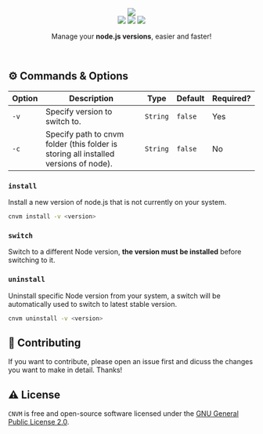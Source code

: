 <div align="center">

<div>
    <img src="https://i.postimg.cc/cJ1zgBsM/logo.png" align="center">
</div>

<div>
    <img src="https://img.shields.io/github/commit-activity/m/Atsukoro1/cnvm?style=for-the-badge">
    <img src="https://img.shields.io/github/repo-size/Atsukoro1/cnvm?style=for-the-badge">
    <img src="https://img.shields.io/static/v1?label=OS&message=Linux%20|%20Windows&color=orange&style=for-the-badge">
</div>

Manage your **node.js versions**, easier and faster!

<br>
</div>

## ⚙️ Commands & Options


| Option | Description                                              | Type   | Default | Required? |
|--------|----------------------------------------------------------|--------|---------|-----------|
| `-v`   | Specify version to switch to. | `String` | `false` | Yes        |
| `-c`   | Specify path to cnvm folder (this folder is storing all installed versions of node). | `String` | `false` | No        |

### `install`

Install a new version of node.js that is not currently on your system.

```bash
cnvm install -v <version>
```

### `switch`

Switch to a different Node version, **the version must be installed** before switching to it.

### `uninstall`

Uninstall specific Node version from your system, a switch will be automatically used to switch to latest stable version.

```bash
cnvm uninstall -v <version>
```

## 🔨 Contributing

If you want to contribute, please open an issue first and dicuss the changes you want to make in detail. Thanks!

## ⚠️ License

`CNVM` is free and open-source software licensed under the [GNU General Public License 2.0](https://github.com/Atsukoro1/cnvm/blob/main/LICENSE).